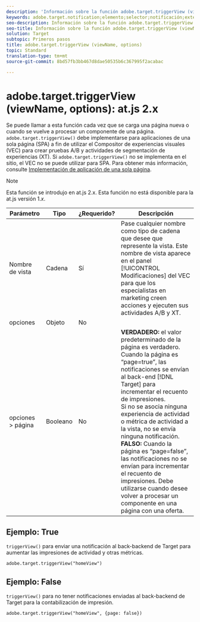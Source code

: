 ```yaml
---
description: 'Información sobre la función adobe.target.triggerView (viewName, options) para at.js. '
keywords: adobe.target.notification;elemento;selector;notificación;extensión
seo-description: Información sobre la función adobe.target.triggerView (viewName, options) para la biblioteca JavaScript at.js de Adobe Target.
seo-title: Información sobre la función adobe.target.triggerView (viewName, options) para la biblioteca JavaScript at.js de Adobe Target.
solution: Target
subtopic: Primeros pasos
title: adobe.target.triggerView (viewName, options)
topic: Standard
translation-type: tm+mt
source-git-commit: 8bd57fb3bb467d8dae50535b6c367995f2acabac

---
```



# adobe.target.triggerView (viewName, options): at.js 2.x

Se puede llamar a esta función cada vez que se carga una página nueva o cuando se vuelve a procesar un componente de una página. `adobe.target.triggerView()` debe implementarse para aplicaciones de una sola página (SPA) a fin de utilizar el Compositor de experiencias visuales (VEC) para crear pruebas A/B y actividades de segmentación de experiencias (XT). Si `adobe.target.triggerView()` no se implementa en el sitio, el VEC no se puede utilizar para SPA. Para obtener más información, consulte [Implementación de aplicación de una sola página](/help/c-implementing-target/c-implementing-target-for-client-side-web/how-to-deployatjs/target-atjs-single-page-application.md).

>[!NOTE]
>
>Esta función se introdujo en at.js 2.x. Esta función no está disponible para la at.js versión 1.*x*.

| Parámetro | Tipo | ¿Requerido? | Descripción |
| --- | --- | --- | --- |
| Nombre de vista | Cadena | Sí | Pase cualquier nombre como tipo de cadena que desee que represente la vista. Este nombre de vista aparece en el panel [!UICONTROL Modificaciones] del VEC para que los especialistas en marketing creen acciones y ejecuten sus actividades A/B y XT. |
| opciones | Objeto | No |  |
| opciones &gt; página | Booleano | No | **VERDADERO:** el valor predeterminado de la página es verdadero. Cuando la página es “page=true”, las notificaciones se envían al back-end [!DNL Target] para incrementar el recuento de impresiones.<br>Si no se asocia ninguna experiencia de actividad o métrica de actividad a la vista, no se envía ninguna notificación.<br>**FALSO:** Cuando la página es “page=false”, las notificaciones no se envían para incrementar el recuento de impresiones. Debe utilizarse cuando desee volver a procesar un componente en una página con una oferta. |

## Ejemplo: True

`triggerView()` para enviar una notificación al back-backend de Target para aumentar las impresiones de actividad y otras métricas.

```
adobe.target.triggerView("homeView")
```

## Ejemplo: False

`triggerView()` para no tener notificaciones enviadas al back-backend de Target para la contabilización de impresión.

```
adobe.target.triggerView("homeView", {page: false})
```
